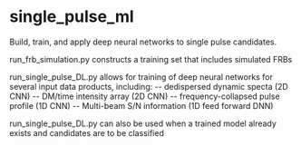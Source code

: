 # single_pulse_ml

Build, train, and apply deep neural networks to single pulse candidates. 

run_frb_simulation.py constructs a training set that includes simulated FRBs

run_single_pulse_DL.py allows for training of deep neural networks for several 
input data products, including:
  -- dedispersed dynamic specta (2D CNN)
  -- DM/time intensity array (2D CNN)
  -- frequency-collapsed pulse profile (1D CNN)
  -- Multi-beam S/N information (1D feed forward DNN)
  
run_single_pulse_DL.py can also be used when a trained model already exists and candidates are to be classified
